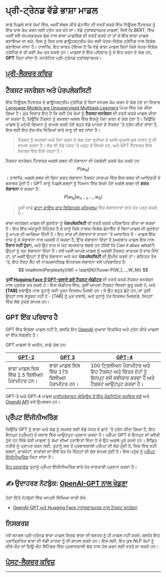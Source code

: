 <!--
CO_OP_TRANSLATOR_METADATA:
{
  "original_hash": "97836d30a6bec736f8e3b4411c572bc2",
  "translation_date": "2025-09-23T07:40:28+00:00",
  "source_file": "lessons/5-NLP/20-LangModels/README.md",
  "language_code": "pa"
}
-->
# ਪ੍ਰੀ-ਟ੍ਰੇਨਡ ਵੱਡੇ ਭਾਸ਼ਾ ਮਾਡਲ

ਸਾਡੇ ਪਿਛਲੇ ਸਾਰੇ ਕੰਮਾਂ ਵਿੱਚ, ਅਸੀਂ ਲੇਬਲ ਕੀਤੇ ਡੇਟਾਸੈੱਟ ਦੀ ਵਰਤੋਂ ਕਰਕੇ ਇੱਕ ਨਿਊਰਲ ਨੈੱਟਵਰਕ ਨੂੰ ਇੱਕ ਖਾਸ ਕੰਮ ਕਰਨ ਲਈ ਟ੍ਰੇਨ ਕਰ ਰਹੇ ਸਾਂ। ਵੱਡੇ ਟ੍ਰਾਂਸਫਾਰਮਰ ਮਾਡਲਾਂ, ਜਿਵੇਂ ਕਿ BERT, ਵਿੱਚ ਅਸੀਂ ਸਵੈ-ਸੰਪਰਕਤਮਕ ਢੰਗ ਨਾਲ ਭਾਸ਼ਾ ਮਾਡਲਿੰਗ ਦੀ ਵਰਤੋਂ ਕਰਦੇ ਹਾਂ ਤਾਂ ਜੋ ਇੱਕ ਭਾਸ਼ਾ ਮਾਡਲ ਬਣਾਇਆ ਜਾ ਸਕੇ, ਜਿਸ ਨੂੰ ਫਿਰ ਖਾਸ ਡਾਊਨਸਟ੍ਰੀਮ ਕੰਮ ਲਈ ਖੇਤਰ-ਵਿਸ਼ੇਸ਼ ਟ੍ਰੇਨਿੰਗ ਨਾਲ ਵਿਸ਼ੇਸ਼ ਬਣਾਇਆ ਜਾਂਦਾ ਹੈ। ਹਾਲਾਂਕਿ, ਇਹ ਸਾਬਤ ਹੋਇਆ ਹੈ ਕਿ ਵੱਡੇ ਭਾਸ਼ਾ ਮਾਡਲ ਬਿਨਾਂ ਕਿਸੇ ਖੇਤਰ-ਵਿਸ਼ੇਸ਼ ਟ੍ਰੇਨਿੰਗ ਦੇ ਵੀ ਕਈ ਕੰਮ ਕਰ ਸਕਦੇ ਹਨ। ਮਾਡਲਾਂ ਦੇ ਇੱਕ ਪਰਿਵਾਰ ਨੂੰ ਜੋ ਇਹ ਕਰਨ ਦੇ ਯੋਗ ਹਨ, **GPT** ਕਿਹਾ ਜਾਂਦਾ ਹੈ: ਜਨਰੇਟਿਵ ਪ੍ਰੀ-ਟ੍ਰੇਨਡ ਟ੍ਰਾਂਸਫਾਰਮਰ।

## [ਪ੍ਰੀ-ਲੈਕਚਰ ਕਵਿਜ਼](https://ff-quizzes.netlify.app/en/ai/quiz/39)

## ਟੈਕਸਟ ਜਨਰੇਸ਼ਨ ਅਤੇ ਪੇਰਪਲੇਕਸਿਟੀ

ਇੱਕ ਨਿਊਰਲ ਨੈੱਟਵਰਕ ਦੇ ਡਾਊਨਸਟ੍ਰੀਮ ਟ੍ਰੇਨਿੰਗ ਤੋਂ ਬਿਨਾਂ ਜਨਰਲ ਕੰਮ ਕਰਨ ਦੇ ਯੋਗ ਹੋਣ ਦਾ ਵਿਚਾਰ [Language Models are Unsupervised Multitask Learners](https://cdn.openai.com/better-language-models/language_models_are_unsupervised_multitask_learners.pdf) ਪੇਪਰ ਵਿੱਚ ਪੇਸ਼ ਕੀਤਾ ਗਿਆ ਹੈ। ਮੁੱਖ ਵਿਚਾਰ ਇਹ ਹੈ ਕਿ ਕਈ ਹੋਰ ਕੰਮਾਂ ਨੂੰ **ਟੈਕਸਟ ਜਨਰੇਸ਼ਨ** ਦੀ ਵਰਤੋਂ ਕਰਕੇ ਮਾਡਲ ਕੀਤਾ ਜਾ ਸਕਦਾ ਹੈ, ਕਿਉਂਕਿ ਟੈਕਸਟ ਨੂੰ ਸਮਝਣਾ ਅਸਲ ਵਿੱਚ ਇਸਨੂੰ ਪੈਦਾ ਕਰਨ ਦੇ ਯੋਗ ਹੋਣਾ ਹੈ। ਕਿਉਂਕਿ ਮਾਡਲ ਨੂੰ ਮਨੁੱਖੀ ਗਿਆਨ ਨੂੰ ਸ਼ਾਮਲ ਕਰਦੇ ਹੋਏ ਬਹੁਤ ਵੱਡੇ ਮਾਤਰਾ ਦੇ ਟੈਕਸਟ 'ਤੇ ਟ੍ਰੇਨ ਕੀਤਾ ਜਾਂਦਾ ਹੈ, ਇਸ ਲਈ ਇਹ ਵੱਖ-ਵੱਖ ਵਿਸ਼ਿਆਂ ਬਾਰੇ ਜਾਣੂ ਵੀ ਬਣ ਜਾਂਦਾ ਹੈ।

> ਟੈਕਸਟ ਨੂੰ ਸਮਝਣਾ ਅਤੇ ਪੈਦਾ ਕਰਨ ਦੇ ਯੋਗ ਹੋਣਾ ਦੁਨੀਆ ਦੇ ਆਲੇ-ਦੁਆਲੇ ਕੁਝ ਜਾਣਨ ਨੂੰ ਵੀ ਸ਼ਾਮਲ ਕਰਦਾ ਹੈ। ਲੋਕ ਵੀ ਵੱਡੇ ਪੱਧਰ 'ਤੇ ਪੜ੍ਹ ਕੇ ਸਿੱਖਦੇ ਹਨ, ਅਤੇ GPT ਨੈੱਟਵਰਕ ਇਸ ਸੰਦਰਭ ਵਿੱਚ ਇਸੇ ਤਰ੍ਹਾਂ ਹੈ।

ਟੈਕਸਟ ਜਨਰੇਸ਼ਨ ਨੈੱਟਵਰਕ ਅਗਲੇ ਸ਼ਬਦ ਦੀ ਸੰਭਾਵਨਾ ਦੀ ਪੇਸ਼ਗੋਈ ਕਰਕੇ ਕੰਮ ਕਰਦੇ ਹਨ $$P(w_N)$$। ਹਾਲਾਂਕਿ, ਅਗਲੇ ਸ਼ਬਦ ਦੀ ਬਿਨਾ ਸ਼ਰਤ ਸੰਭਾਵਨਾ ਟੈਕਸਟ ਕਾਰਪਸ ਵਿੱਚ ਇਸ ਸ਼ਬਦ ਦੀ ਆਵ੍ਰਿਤੀ ਦੇ ਬਰਾਬਰ ਹੁੰਦੀ ਹੈ। GPT ਸਾਨੂੰ ਪਿਛਲੇ ਸ਼ਬਦਾਂ ਨੂੰ ਧਿਆਨ ਵਿੱਚ ਰੱਖਦੇ ਹੋਏ ਅਗਲੇ ਸ਼ਬਦ ਦੀ **ਸ਼ਰਤ ਸੰਭਾਵਨਾ** ਦੇ ਸਕਦਾ ਹੈ: $$P(w_N | w_{n-1}, ..., w_0)$$

> ਤੁਸੀਂ ਸਾਡੇ [ਡਾਟਾ ਸਾਇੰਸ ਫਾਰ ਬਿਗਿਨਰਜ਼ ਕਰਿਕੁਲਮ](https://github.com/microsoft/Data-Science-For-Beginners/tree/main/1-Introduction/04-stats-and-probability) ਵਿੱਚ ਸੰਭਾਵਨਾਵਾਂ ਬਾਰੇ ਹੋਰ ਪੜ੍ਹ ਸਕਦੇ ਹੋ।

ਭਾਸ਼ਾ ਜਨਰੇਸ਼ਨ ਮਾਡਲ ਦੀ ਗੁਣਵੱਤਾ ਨੂੰ **ਪੇਰਪਲੇਕਸਿਟੀ** ਦੀ ਵਰਤੋਂ ਕਰਕੇ ਪਰਿਭਾਸ਼ਿਤ ਕੀਤਾ ਜਾ ਸਕਦਾ ਹੈ। ਇਹ ਇੱਕ ਅੰਦਰੂਨੀ ਮੈਟ੍ਰਿਕ ਹੈ ਜੋ ਸਾਨੂੰ ਕਿਸੇ ਟਾਸਕ-ਵਿਸ਼ੇਸ਼ ਡੇਟਾਸੈੱਟ ਤੋਂ ਬਿਨਾਂ ਮਾਡਲ ਦੀ ਗੁਣਵੱਤਾ ਨੂੰ ਮਾਪਣ ਦੀ ਆਗਿਆ ਦਿੰਦੀ ਹੈ। ਇਹ *ਵਾਕ ਦੀ ਸੰਭਾਵਨਾ* ਦੇ ਧਾਰਨਾ 'ਤੇ ਆਧਾਰਿਤ ਹੈ - ਮਾਡਲ ਇੱਕ ਵਾਕ ਨੂੰ ਜੋ ਸੰਭਾਵਨਾ ਨਾਲ ਅਸਲੀ ਹੋ ਸਕਦਾ ਹੈ, ਉੱਚ ਸੰਭਾਵਨਾ ਦਿੰਦਾ ਹੈ (ਅਰਥਾਤ ਮਾਡਲ ਇਸ ਨਾਲ **ਹੈਰਾਨ ਨਹੀਂ ਹੁੰਦਾ**), ਅਤੇ ਉਹ ਵਾਕ ਜੋ ਘੱਟ ਸਮਝਦਾਰ ਲੱਗਦੇ ਹਨ (ਜਿਵੇਂ ਕਿ *Can it does what?*) ਉਨ੍ਹਾਂ ਨੂੰ ਘੱਟ ਸੰਭਾਵਨਾ ਦਿੰਦਾ ਹੈ। ਜਦੋਂ ਅਸੀਂ ਆਪਣੇ ਮਾਡਲ ਨੂੰ ਅਸਲੀ ਟੈਕਸਟ ਕਾਰਪਸ ਤੋਂ ਵਾਕ ਦਿੰਦੇ ਹਾਂ, ਤਾਂ ਅਸੀਂ ਉਨ੍ਹਾਂ ਤੋਂ ਉੱਚ ਸੰਭਾਵਨਾ ਅਤੇ ਘੱਟ **ਪੇਰਪਲੇਕਸਿਟੀ** ਦੀ ਉਮੀਦ ਕਰਦੇ ਹਾਂ। ਗਣਿਤਕ ਤੌਰ 'ਤੇ, ਇਹ ਟੈਸਟ ਸੈੱਟ ਦੀ ਨਾਰਮਲਾਈਜ਼ਡ ਇਨਵਰਸ ਸੰਭਾਵਨਾ ਵਜੋਂ ਪਰਿਭਾਸ਼ਿਤ ਹੈ:
$$
\mathrm{Perplexity}(W) = \sqrt[N]{1\over P(W_1,...,W_N)}
$$ 

**ਤੁਸੀਂ [Hugging Face ਤੋਂ GPT-ਚਲਾਏ ਗਏ ਟੈਕਸਟ ਐਡੀਟਰ](https://transformer.huggingface.co/doc/gpt2-large)** ਦੀ ਵਰਤੋਂ ਕਰਕੇ ਟੈਕਸਟ ਜਨਰੇਸ਼ਨ ਨਾਲ ਪ੍ਰਯੋਗ ਕਰ ਸਕਦੇ ਹੋ। ਇਸ ਐਡੀਟਰ ਵਿੱਚ, ਤੁਸੀਂ ਆਪਣਾ ਟੈਕਸਟ ਲਿਖਣਾ ਸ਼ੁਰੂ ਕਰਦੇ ਹੋ, ਅਤੇ **[TAB]** ਦਬਾਉਣ ਨਾਲ ਤੁਹਾਨੂੰ ਕਈ ਪੂਰਨ ਵਿਕਲਪ ਮਿਲਦੇ ਹਨ। ਜੇ ਉਹ ਬਹੁਤ ਛੋਟੇ ਹਨ, ਜਾਂ ਤੁਸੀਂ ਉਨ੍ਹਾਂ ਨਾਲ ਸੰਤੁਸ਼ਟ ਨਹੀਂ ਹੋ - [TAB] ਨੂੰ ਮੁੜ ਦਬਾਓ, ਅਤੇ ਤੁਹਾਨੂੰ ਹੋਰ ਵਿਕਲਪ ਮਿਲਣਗੇ, ਜਿਨ੍ਹਾਂ ਵਿੱਚ ਲੰਬੇ ਟੁਕੜੇ ਸ਼ਾਮਲ ਹਨ।

## GPT ਇੱਕ ਪਰਿਵਾਰ ਹੈ

GPT ਇੱਕ ਇਕੱਲਾ ਮਾਡਲ ਨਹੀਂ ਹੈ, ਬਲਕਿ ਇਹ [OpenAI](https://openai.com) ਦੁਆਰਾ ਵਿਕਸਿਤ ਅਤੇ ਟ੍ਰੇਨ ਕੀਤੇ ਮਾਡਲਾਂ ਦਾ ਇੱਕ ਸੰਗ੍ਰਹਿ ਹੈ। 

GPT ਮਾਡਲਾਂ ਦੇ ਅਧੀਨ, ਸਾਡੇ ਕੋਲ ਹਨ:

| [GPT-2](https://huggingface.co/docs/transformers/model_doc/gpt2#openai-gpt2) | [GPT 3](https://openai.com/research/language-models-are-few-shot-learners) | [GPT-4](https://openai.com/gpt-4) |
| -- | -- | -- |
|ਭਾਸ਼ਾ ਮਾਡਲ ਜਿਸ ਵਿੱਚ 1.5 ਬਿਲੀਅਨ ਪੈਰਾਮੀਟਰ ਹਨ। | ਭਾਸ਼ਾ ਮਾਡਲ ਜਿਸ ਵਿੱਚ 175 ਬਿਲੀਅਨ ਪੈਰਾਮੀਟਰ ਹਨ। | 100 ਟ੍ਰਿਲੀਅਨ ਪੈਰਾਮੀਟਰ ਅਤੇ ਇਹ ਟੈਕਸਟ ਅਤੇ ਚਿੱਤਰ ਦੋਹਾਂ ਨੂੰ ਇਨਪੁਟ ਵਜੋਂ ਸਵੀਕਾਰ ਕਰਦਾ ਹੈ ਅਤੇ ਟੈਕਸਟ ਆਉਟਪੁਟ ਕਰਦਾ ਹੈ। |

GPT-3 ਅਤੇ GPT-4 ਮਾਡਲ [ਮਾਈਕਰੋਸਾਫਟ ਐਜ਼ਿਊਰ ਤੋਂ ਇੱਕ ਕੌਗਨਿਟਿਵ ਸਰਵਿਸ ਵਜੋਂ](https://azure.microsoft.com/en-us/services/cognitive-services/openai-service/#overview?WT.mc_id=academic-77998-cacaste) ਅਤੇ [OpenAI API](https://openai.com/api/) ਵਜੋਂ ਉਪਲਬਧ ਹਨ।

## ਪ੍ਰੌੰਪਟ ਇੰਜੀਨੀਅਰਿੰਗ

ਕਿਉਂਕਿ GPT ਨੂੰ ਭਾਸ਼ਾ ਅਤੇ ਕੋਡ ਨੂੰ ਸਮਝਣ ਲਈ ਵੱਡੇ ਪੱਧਰ ਦੇ ਡਾਟੇ 'ਤੇ ਟ੍ਰੇਨ ਕੀਤਾ ਗਿਆ ਹੈ, ਇਹ ਇਨਪੁਟ (ਪ੍ਰੌੰਪਟ) ਦੇ ਜਵਾਬ ਵਿੱਚ ਆਉਟਪੁਟ ਪ੍ਰਦਾਨ ਕਰਦਾ ਹੈ। ਪ੍ਰੌੰਪਟ GPT ਦੇ ਇਨਪੁਟ ਜਾਂ ਕਵੈਰੀ ਹੁੰਦੇ ਹਨ ਜਿੱਥੇ ਕੋਈ ਮਾਡਲਾਂ ਨੂੰ ਕੰਮਾਂ ਦੀਆਂ ਹਦਾਇਤਾਂ ਦਿੰਦਾ ਹੈ ਜੋ ਉਹ ਅਗਲੇ ਪੂਰੇ ਕਰਦੇ ਹਨ। ਇੱਛਿਤ ਨਤੀਜੇ ਨੂੰ ਪ੍ਰਾਪਤ ਕਰਨ ਲਈ, ਤੁਹਾਨੂੰ ਸਭ ਤੋਂ ਪ੍ਰਭਾਵਸ਼ਾਲੀ ਪ੍ਰੌੰਪਟ ਦੀ ਲੋੜ ਹੁੰਦੀ ਹੈ, ਜਿਸ ਵਿੱਚ ਸਹੀ ਸ਼ਬਦਾਂ, ਫਾਰਮੈਟਾਂ, ਵਾਕਾਂਸ਼ਾਂ ਜਾਂ ਇੱਥੋਂ ਤੱਕ ਕਿ ਚਿੰਨ੍ਹਾਂ ਦੀ ਚੋਣ ਸ਼ਾਮਲ ਹੁੰਦੀ ਹੈ। ਇਸ ਪਹੁੰਚ ਨੂੰ [ਪ੍ਰੌੰਪਟ ਇੰਜੀਨੀਅਰਿੰਗ](https://learn.microsoft.com/en-us/shows/ai-show/the-basics-of-prompt-engineering-with-azure-openai-service?WT.mc_id=academic-77998-bethanycheum) ਕਿਹਾ ਜਾਂਦਾ ਹੈ।

[ਇਹ ਦਸਤਾਵੇਜ਼](https://learn.microsoft.com/en-us/semantic-kernel/prompt-engineering/?WT.mc_id=academic-77998-bethanycheum) ਤੁਹਾਨੂੰ ਪ੍ਰੌੰਪਟ ਇੰਜੀਨੀਅਰਿੰਗ ਬਾਰੇ ਹੋਰ ਜਾਣਕਾਰੀ ਪ੍ਰਦਾਨ ਕਰਦਾ ਹੈ।

## ✍️ ਉਦਾਹਰਣ ਨੋਟਬੁੱਕ: [OpenAI-GPT ਨਾਲ ਖੇਡਣਾ](GPT-PyTorch.ipynb)

ਹੇਠਾਂ ਦਿੱਤੇ ਨੋਟਬੁੱਕਾਂ ਵਿੱਚ ਆਪਣੀ ਸਿੱਖਿਆ ਜਾਰੀ ਰੱਖੋ:

* [OpenAI-GPT ਅਤੇ Hugging Face ਟ੍ਰਾਂਸਫਾਰਮਰਜ਼ ਨਾਲ ਟੈਕਸਟ ਜਨਰੇਸ਼ਨ](GPT-PyTorch.ipynb)

## ਨਿਸਕਰਸ਼

ਨਵੇਂ ਜਨਰਲ ਪ੍ਰੀ-ਟ੍ਰੇਨਡ ਭਾਸ਼ਾ ਮਾਡਲ ਸਿਰਫ ਭਾਸ਼ਾ ਦੀ ਬਣਤਰ ਨੂੰ ਹੀ ਮਾਡਲ ਨਹੀਂ ਕਰਦੇ, ਬਲਕਿ ਇਹ ਪ੍ਰਾਕ੍ਰਿਤਿਕ ਭਾਸ਼ਾ ਦੀ ਵੱਡੀ ਮਾਤਰਾ ਨੂੰ ਵੀ ਸ਼ਾਮਲ ਕਰਦੇ ਹਨ। ਇਸ ਲਈ, ਇਹ ਕੁਝ NLP ਕੰਮਾਂ ਨੂੰ ਜ਼ੀਰੋ-ਸ਼ੌਟ ਜਾਂ ਫਿਊ-ਸ਼ੌਟ ਸੈਟਿੰਗਜ਼ ਵਿੱਚ ਪ੍ਰਭਾਵਸ਼ਾਲੀ ਢੰਗ ਨਾਲ ਹੱਲ ਕਰਨ ਲਈ ਵਰਤੇ ਜਾ ਸਕਦੇ ਹਨ।

## [ਪੋਸਟ-ਲੈਕਚਰ ਕਵਿਜ਼](https://ff-quizzes.netlify.app/en/ai/quiz/40)

---

